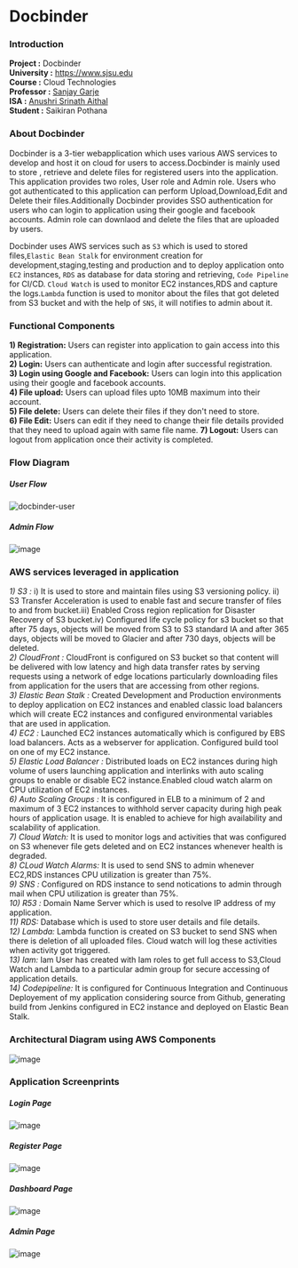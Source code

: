 # Docbinder  
 

### Introduction  


**Project     :** Docbinder  
**University  :** https://www.sjsu.edu  
**Course      :** Cloud Technologies  
**Professor   :** [Sanjay Garje](https://www.linkedin.com/in/sanjaygarje/)  
**ISA         :** [Anushri Srinath Aithal](https://www.linkedin.com/in/anushri-aithal/)  
**Student     :** Saikiran Pothana 
  
  
### About Docbinder  

Docbinder is a 3-tier webapplication which uses various AWS services to develop and host it on cloud for users to access.Docbinder is mainly used to store , retrieve and delete files for registered users into the application. This application provides two roles, User role and Admin role. Users who got authenticated to this application can perform Upload,Download,Edit and Delete their files.Additionally Docbinder provides SSO authentication for users who can login to application using their google and facebook accounts. Admin role can downlaod and delete the files that are uploaded by users.  
  
Docbinder uses AWS services such as `S3` which is used to stored files,`Elastic Bean Stalk` for environment creation for development,staging,testing and production and to deploy application onto `EC2` instances, `RDS` as database for data storing and retrieving, `Code Pipeline` for CI/CD. `Cloud Watch` is used to monitor EC2 instances,RDS and capture the logs.`Lambda` function is used to monitor about the files that got deleted from S3 bucket and with the help of `SNS`, it will notifies to admin about it.  
  
  
### Functional Components 
  
**1) Registration:** Users can register into application to gain access into this application.  
**2) Login:** Users can authenticate and login after successful registration.  
**3) Login using Google and Facebook:** Users can login into this application using their google and facebook accounts.  
**4) File upload:** Users can upload files upto 10MB maximum into their account.  
**5) File delete:** Users can delete their files if they don't need to store.  
**6) File Edit:** Users can edit if they need to change their file details provided that they need to upload again with same file name. **7) Logout:** Users can logout from application once their activity is completed.  
 
    
### Flow Diagram  
##### User Flow  
![docbinder-user](https://user-images.githubusercontent.com/42726386/47758225-4b6d5a00-dc67-11e8-95b2-ae889272b2c0.png)  
##### Admin Flow  
![image](https://user-images.githubusercontent.com/42726386/47758547-b53a3380-dc68-11e8-85fa-c45971167a86.png)
  


  
### AWS services leveraged in application 
  
*1) S3 :* i) It is used to store and maintain files using S3 versioning policy. ii) S3 Transfer Acceleration is used to enable fast and secure transfer of files to and from bucket.iii) Enabled Cross region replication for Disaster Recovery of S3 bucket.iv) Configured life cycle policy for s3 bucket so that after 75 days, objects will be moved from S3 to S3 standard IA and after 365 days, objects will be moved to Glacier and after 730 days, objects will be deleted.  
*2) CloudFront :* CloudFront is configured on S3 bucket so that content will be delivered with low latency and high data transfer rates  by serving requests using a network of edge locations particularly downloading files from application for the users that are accessing from other regions.  
*3) Elastic Bean Stalk :* Created Development and Production environments to deploy application on EC2 instances and enabled classic load balancers which will create EC2 instances and configured environmental variables that are used in application.  
*4) EC2 :* Launched EC2 instances automatically which is configured by EBS load balancers. Acts as a webserver for application. Configured build tool on one of my EC2 instance.  
*5) Elastic Load Balancer :* Distributed loads on EC2 instances during high volume of users launching application and interlinks with auto scaling groups to enable or disable EC2 instance.Enabled cloud watch alarm on CPU utilization of EC2 instances.  
*6) Auto Scaling Groups :* It is configured in ELB to a minimum of 2 and maximum of 3 EC2 instances to withhold server capacity during high peak hours of application usage. It is enabled to achieve for high availability and scalability of application.  
*7) Cloud Watch:* It is used to monitor logs and activities that was configured on S3 whenever file gets deleted and on EC2 instances whenever health is degraded.  
*8) CLoud Watch Alarms:* It is used to send SNS to admin whenever EC2,RDS instances CPU utilization is greater than 75%.  
*9) SNS :* Configured on RDS instance to send notications to admin through mail when CPU utilization is greater than 75%.  
*10) R53 :* Domain Name Server which is used to resolve IP address of my application.  
*11) RDS:* Database which is used to store user details and file details.  
*12) Lambda:* Lambda function is created on S3 bucket to send SNS when there is deletion of all uploaded files. Cloud watch will log these activities when activity got triggered.  
*13) Iam:* Iam User has created with Iam roles to get full access to S3,Cloud Watch and Lambda to a particular admin group for secure accessing of application details.  
*14) Codepipeline:* It is configured for Continuous Integration and Continuous Deployement of my application considering source from Github, generating build from Jenkins configured in EC2 instance and deployed on Elastic Bean Stalk.  

### Architectural Diagram using AWS Components  
![image](https://user-images.githubusercontent.com/42726386/47775730-c194af80-dcad-11e8-8224-910b8af25721.png)  

### Application Screenprints  
##### Login Page  
![image](https://user-images.githubusercontent.com/42726386/47756135-27594b00-dc5e-11e8-8f99-7a2014ce15b7.png)  
##### Register Page  
![image](https://user-images.githubusercontent.com/42726386/47756510-9f744080-dc5f-11e8-94ba-5487dfa0167c.png)
##### Dashboard Page  
![image](https://user-images.githubusercontent.com/42726386/47756264-a189cf80-dc5e-11e8-9d87-cf20b0b74f8d.png)  
##### Admin Page  
![image](https://user-images.githubusercontent.com/42726386/47756393-1c52ea80-dc5f-11e8-94a5-ede67763da71.png)  




